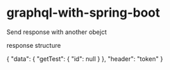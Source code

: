 # graphql-with-spring-boot


Send response with another obejct

response structure

{
  "data": {
    "getTest": {
      "id": null
    }
  },
  "header": "token"
}
